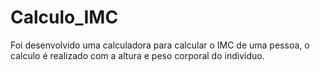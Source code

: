 # Calculo_IMC
Foi desenvolvido uma calculadora para calcular o IMC de uma pessoa, o calculo é realizado com a altura e peso corporal do individuo.  
